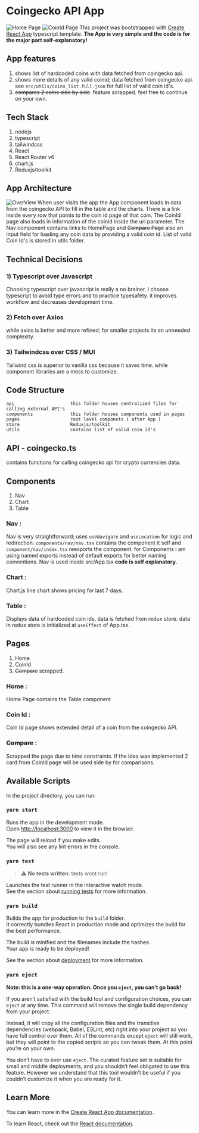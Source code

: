 
# Coingecko API App
![Home Page](https://i.ibb.co/V9pm4GS/Capture2.png)
![CoinId Page](https://i.ibb.co/PFPT4vm/Capture3.png)
This project was bootstrapped with [Create React App](https://github.com/facebook/create-react-app) typescript template. **The App is very simple and the code is for the major part self-explanatory!**

## App features
1) shows list of hardcoded coins with data fetched from coingecko api.
2) shows more details of any valid coinid; data fetched from coingecko api. see `src/utils/coins_list.full.json` for full list of valid coin id's.
3) ~~compares 2 coins side by side~~. feature scrapped. feel free to continue on your own.

## Tech Stack
1) nodejs
2) typescript
3) tailwindcss
4) React
6) React Router v6
7) chart.js
8) Reduxjs/toolkit

## App Architecture
![OverView](https://i.ibb.co/khgmCKc/Capture.png)
When user visits the app the App component loads in data from the coingecko API to fill in the table and the charts.  There is a link inside every row that points to the coin id page of that coin. The CoinId page also loads in information of the coinid inside the url parameter. The Nav component contains links to HomePage and ~~Compare Page~~ also an input field for loading any coin data by providing a valid coin id. List of valid Coin Id's is stored in utils folder.

## Technical Decisions
### 1) Typescript over Javascript
Choosing typescript over javascript is really a no brainer. I choose typescript to avoid type errors and to practice typesafety. it improves workflow and decreases development time.
### 2) Fetch over Axios
while axios is better and more refined; for smaller projects its an unneeded complexity.
### 3) Tailwindcss over CSS / MUI
Tailwind css is superior to vanilla css because it saves time. while component libraries are a mess to customize.

## Code Structure
```
api                     this folder houses centralized files for calling external API's
components              this folder houses components used in pages
pages                   root level componets ( after App )
store                   Reduxjs/toolkit
utils                   contains list of valid coin id's
```

## API - coingecko.ts
contains functions for calling coingecko api for crypto currencies data.

## Components
1) Nav
2) Chart
3) Table
### Nav :
Nav is very straightforward; uses `useNavigate` and `useLocation` for logic and redirection.
`components/nav/nav.tsx` contains the component it self and `component/nav/index.tsx` reexports the component. for Components i am using named exports instead of default exports for better naming conventions.
Nav is used inside src/App.tsx
**code is self explanatory.**

### Chart :
Chart.js line chart shows pricing for last 7 days.

### Table :
Displays data of hardcoded coin ids, data is fetched from redux store. data in redux store is initialized at `useEffect` of App.tsx.

## Pages
1) Home
2) CoinId
3) ~~Compare~~ scrapped.

### Home :
Home Page contains the Table component

### Coin Id :
Coin Id page shows extended detail of a coin from the coingecko API.

### ~~Compare~~ :
Scrapped the page due to time constraints. If the idea was implemented 2 card from CoinId page will be used side by for comparisons.

## Available Scripts

In the project directory, you can run:

### `yarn start`

Runs the app in the development mode.\
Open [http://localhost:3000](http://localhost:3000) to view it in the browser.

The page will reload if you make edits.\
You will also see any lint errors in the console.

### `yarn test`
> :warning: **No tests written**: tests wont run!

Launches the test runner in the interactive watch mode.\
See the section about [running tests](https://facebook.github.io/create-react-app/docs/running-tests) for more information.

### `yarn build`

Builds the app for production to the `build` folder.\
It correctly bundles React in production mode and optimizes the build for the best performance.

The build is minified and the filenames include the hashes.\
Your app is ready to be deployed!

See the section about [deployment](https://facebook.github.io/create-react-app/docs/deployment) for more information.

### `yarn eject`

**Note: this is a one-way operation. Once you `eject`, you can’t go back!**

If you aren’t satisfied with the build tool and configuration choices, you can `eject` at any time. This command will remove the single build dependency from your project.

Instead, it will copy all the configuration files and the transitive dependencies (webpack, Babel, ESLint, etc) right into your project so you have full control over them. All of the commands except `eject` will still work, but they will point to the copied scripts so you can tweak them. At this point you’re on your own.

You don’t have to ever use `eject`. The curated feature set is suitable for small and middle deployments, and you shouldn’t feel obligated to use this feature. However we understand that this tool wouldn’t be useful if you couldn’t customize it when you are ready for it.

## Learn More

You can learn more in the [Create React App documentation](https://facebook.github.io/create-react-app/docs/getting-started).

To learn React, check out the [React documentation](https://reactjs.org/).
